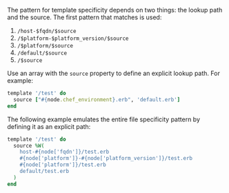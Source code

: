 The pattern for template specificity depends on two things: the lookup
path and the source. The first pattern that matches is used:

1.  `/host-$fqdn/$source`
2.  `/$platform-$platform_version/$source`
3.  `/$platform/$source`
4.  `/default/$source`
5.  `/$source`

Use an array with the `source` property to define an explicit lookup
path. For example:

``` ruby
template '/test' do
  source ["#{node.chef_environment}.erb", 'default.erb']
end
```

The following example emulates the entire file specificity pattern by
defining it as an explicit path:

``` ruby
template '/test' do
  source %W(
    host-#{node['fqdn']}/test.erb
    #{node['platform']}-#{node['platform_version']}/test.erb
    #{node['platform']}/test.erb
    default/test.erb
  )
end
```